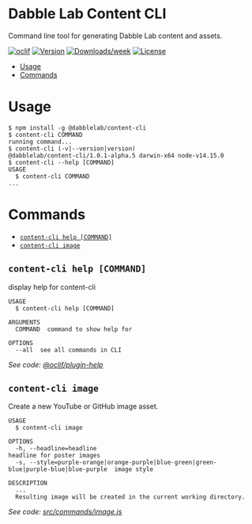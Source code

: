 Dabble Lab Content CLI
===========

Command line tool for generating Dabble Lab content and assets.

[![oclif](https://img.shields.io/badge/cli-oclif-brightgreen.svg)](https://oclif.io)
[![Version](https://img.shields.io/npm/v/content-cli.svg)](https://npmjs.org/package/@dabblelab/content-cli)
[![Downloads/week](https://img.shields.io/npm/dw/content-cli.svg)](https://npmjs.org/package/@dabblelab/content-cli)
[![License](https://img.shields.io/npm/l/content-cli.svg)](https://github.com/dabblelab/content-cli/blob/master/package.json)

<!-- toc -->
* [Usage](#usage)
* [Commands](#commands)
<!-- tocstop -->
# Usage
<!-- usage -->
```sh-session
$ npm install -g @dabblelab/content-cli
$ content-cli COMMAND
running command...
$ content-cli (-v|--version|version)
@dabblelab/content-cli/1.0.1-alpha.5 darwin-x64 node-v14.15.0
$ content-cli --help [COMMAND]
USAGE
  $ content-cli COMMAND
...
```
<!-- usagestop -->
# Commands
<!-- commands -->
* [`content-cli help [COMMAND]`](#content-cli-help-command)
* [`content-cli image`](#content-cli-image)

## `content-cli help [COMMAND]`

display help for content-cli

```
USAGE
  $ content-cli help [COMMAND]

ARGUMENTS
  COMMAND  command to show help for

OPTIONS
  --all  see all commands in CLI
```

_See code: [@oclif/plugin-help](https://github.com/oclif/plugin-help/blob/v3.2.2/src/commands/help.ts)_

## `content-cli image`

Create a new YouTube or GitHub image asset.

```
USAGE
  $ content-cli image

OPTIONS
  -h, --headline=headline                                                                headline for poster images
  -s, --style=purple-orange|orange-purple|blue-green|green-blue|purple-blue|blue-purple  image style

DESCRIPTION
  ...
  Resulting image will be created in the current working directory.
```

_See code: [src/commands/image.js](https://github.com/dabblelab/content-cli/blob/v1.0.1-alpha.5/src/commands/image.js)_
<!-- commandsstop -->
